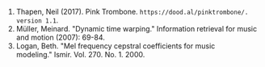 1. Thapen, Neil (2017). Pink Trombone. `https://dood.al/pinktrombone/. version 1.1`.
2. Müller, Meinard. "Dynamic time warping." Information retrieval for music and motion (2007): 69-84.
3. Logan, Beth. "Mel frequency cepstral coefficients for music modeling." Ismir. Vol. 270. No. 1. 2000.